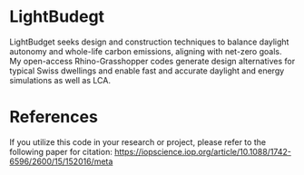 # LightBudegt
LightBudget seeks design and construction techniques to balance daylight autonomy and whole-life carbon emissions, aligning with net-zero goals. My open-access Rhino-Grasshopper codes generate design alternatives for typical Swiss dwellings and enable fast and accurate daylight and energy simulations as well as LCA.

# References
If you utilize this code in your research or project, please refer to the following paper for citation:
https://iopscience.iop.org/article/10.1088/1742-6596/2600/15/152016/meta
